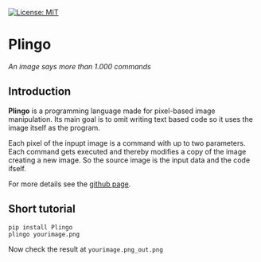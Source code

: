 [![License: MIT](https://img.shields.io/badge/License-MIT-yellow.svg)](https://opensource.org/licenses/MIT)

# Plingo

_An image says more than 1.000 commands_

## Introduction

**Plingo** is a programming language made for pixel-based image manipulation. Its main goal is to omit writing text based code so it uses the image itself as the program.

Each pixel of the inpupt image is a command with up to two parameters. Each command gets executed and thereby modifies a copy of the image creating a new image. So the source image is the input data and the code ifself.

For more details see the [github page](https://github.com/fezde/plingo).

## Short tutorial
```shell
pip install Plingo
plingo yourimage.png
```
Now check the result at `yourimage.png_out.png`
